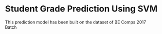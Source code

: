 # Student Grade Prediction Using SVM

This prediction model has been built on the dataset of BE Comps 2017 Batch
